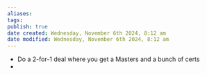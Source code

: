```yaml
---
aliases: 
tags: 
publish: true
date created: Wednesday, November 6th 2024, 8:12 am
date modified: Wednesday, November 6th 2024, 8:12 am
---
```


- Do a 2-for-1 deal where you get a Masters and a bunch of certs
- 